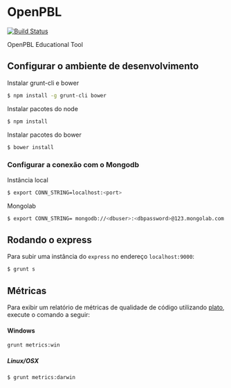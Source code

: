 # OpenPBL

[![Build Status](https://travis-ci.org/DuduMonkey/OpenPBL.svg?branch=master)](https://travis-ci.org/DuduMonkey/OpenPBL)

OpenPBL Educational Tool

## Configurar o ambiente de desenvolvimento
Instalar grunt-cli e bower

```sh
$ npm install -g grunt-cli bower
```

Instalar pacotes do node

```sh
$ npm install
```

Instalar pacotes do bower

```sh
$ bower install
```

### Configurar a conexão com o Mongodb

Instância local
```sh
$ export CONN_STRING=localhost:<port>
```
Mongolab
```sh
$ export CONN_STRING= mongodb://<dbuser>:<dbpassword>@123.mongolab.com:4232/base
```

## Rodando o express

Para subir uma instância do `express` no endereço `localhost:9000`:

```sh
$ grunt s
```

## Métricas

Para exibir um relatório de métricas de qualidade de código utilizando [plato](https://github.com/jsoverson/plato), execute o comando a seguir:

#### Windows

```sh
grunt metrics:win
```

##### Linux/OSX

```sh
$ grunt metrics:darwin
```
